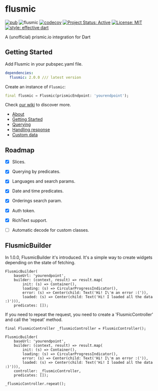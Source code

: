 # flusmic
[![pub](https://img.shields.io/badge/pub-2.0.0-blue)](https://pub.dev/packages/flusmic)
![flusmic](https://github.com/PixelaGt/flusmic/workflows/flusmic/badge.svg?branch=master&event=push)
[![codecov](https://codecov.io/gh/PixelaGt/flusmic/branch/master/graph/badge.svg)](https://codecov.io/gh/PixelaGt/flusmic)
[![Project Status: Active](https://www.repostatus.org/badges/latest/active.svg)](https://www.repostatus.org/#active)
[![License: MIT](https://img.shields.io/badge/license-MIT-blue.svg)](https://opensource.org/licenses/MIT)
[![style: effective dart](https://img.shields.io/badge/style-effective_dart-40c4ff.svg)](https://github.com/pblinux/end_credits)

A (unofficial) prismic.io integration for Dart

## Getting Started

Add Flusmic in your pubspec.yaml file.

```yaml
dependencies:
  flusmic: 2.0.0 /// latest version
```

Create an instance of `Flusmic`:

```dart
final flusmic = Flusmic(prismicEndpoint: 'yourendpoint');
```

Check [our wiki](https://github.com/PixelaGt/flusmic/wiki) to discover more.

* [About](https://github.com/PixelaGt/flusmic/wiki/About)
* [Getting Started](https://github.com/PixelaGt/flusmic/wiki/Getting-Started)
* [Querying](https://github.com/PixelaGt/flusmic/wiki/Querying)
* [Handling response](https://github.com/PixelaGt/flusmic/wiki/Handling-response)
* [Custom data](https://github.com/PixelaGt/flusmic/wiki/Custom-data)


## Roadmap
- [X] Slices.
- [X] Querying by predicates.
- [X] Languages and search params.
- [X] Date and time predicates.
- [X] Orderings search param.
- [X] Auth token.
- [X] RichText support.
- [ ] Automatic decode for custom classes.



## FlusmicBuilder

In 1.0.0, FlusmicBuilder it's introduced. It's a simple way to create widgets depending on the state of fetching.

```
FlusmicBuilder(
    baseUrl: 'yourendpoint',
    builder: (context, result) => result.map(
        init: (s) => Container(),
        loading: (s) => CircularProgressIndicator(),
        error: (s) => Center(child: Text('Hi! I\'m an error :(')),
        loaded: (s) => Center(child: Text('Hi! I loaded all the data :)'))),
    predicates: []);
```

If you need to repeat the request, you need to create a 'FlusmicController' and call the 'repeat' method.

```
final FlusmicController _flusmicController = FlusmicController();

FlusmicBuilder(
    baseUrl: 'yourendpoint',
    builder: (context, result) => result.map(
        init: (s) => Container(),
        loading: (s) => CircularProgressIndicator(),
        error: (s) => Center(child: Text('Hi! I\'m an error :(')),
        loaded: (s) => Center(child: Text('Hi! I loaded all the data :)'))),
    controller: _flusmicController,
    predicates: []);

_flusmicController.repeat();
```


